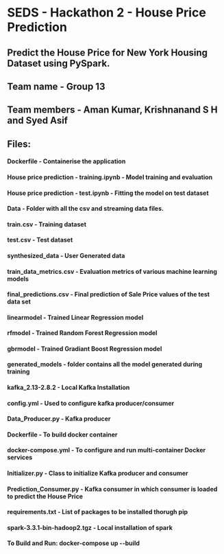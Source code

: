 # SEDS - Hackathon 2 - House Price Prediction

## Predict the House Price for New York Housing Dataset using PySpark. 

## Team name       - Group 13
## Team members - Aman Kumar, Krishnanand S H and Syed Asif

## Files:

  #### Dockerfile - Containerise the application
  #### House price prediction - training.ipynb - Model training and evaluation 
  #### House price prediction - test.ipynb - Fitting the model on test dataset
  #### Data - Folder with all the csv and streaming data files.
  #### train.csv - Training dataset
  #### test.csv - Test dataset
  #### synthesized_data - User Generated data
  #### train_data_metrics.csv - Evaluation metrics of various machine learning models
  #### final_predictions.csv - Final prediction of Sale Price values of the test data set 
  #### linearmodel - Trained Linear Regression model 
  #### rfmodel - Trained Random Forest Regression model 
  #### gbrmodel - Trained Gradiant Boost Regression model 
  #### generated_models - folder contains all the model generated during training
  #### kafka_2.13-2.8.2 - Local Kafka Installation
  #### config.yml - Used to configure kafka producer/consumer
  #### Data_Producer.py - Kafka producer
  #### Dockerfile - To build docker container
  #### docker-compose.yml - To configure and run multi-container Docker services
  #### Initializer.py - Class to initialize Kafka producer and consumer
  #### Prediction_Consumer.py - Kafka consumer in which consumer is loaded to predict the House Price
  #### requirements.txt - List of packages to be installed thorugh pip
  #### spark-3.3.1-bin-hadoop2.tgz - Local installation of spark

  #### To Build and Run: docker-compose up --build